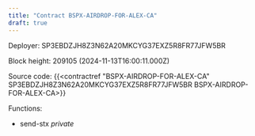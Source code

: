 ```yaml
---
title: "Contract BSPX-AIRDROP-FOR-ALEX-CA"
draft: true
---
```

Deployer: SP3EBDZJH8Z3N62A20MKCYG37EXZ5R8FR77JFW5BR


 



Block height: 209105 (2024-11-13T16:00:11.000Z)

Source code: {{<contractref "BSPX-AIRDROP-FOR-ALEX-CA" SP3EBDZJH8Z3N62A20MKCYG37EXZ5R8FR77JFW5BR BSPX-AIRDROP-FOR-ALEX-CA>}}

Functions:

* send-stx _private_
